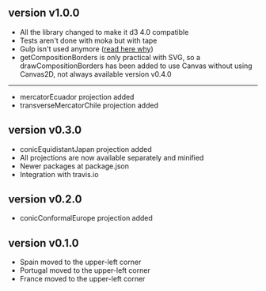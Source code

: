 version v1.0.0
--------------
  * All the library changed to make it d3 4.0 compatible
  * Tests aren't done with moka but with tape
  * Gulp isn't used anymore ([read here why](https://bost.ocks.org/mike/d3-plugin/))
  * getCompositionBorders is only practical with SVG, so a drawCompositionBorders has been added to use Canvas without using Canvas2D, not always available
version v0.4.0
--------------
  * mercatorEcuador projection added
  * transverseMercatorChile projection added

version v0.3.0
--------------
  * conicEquidistantJapan projection added
  * All projections are now available separately and minified
  * Newer packages at package.json
  * Integration with travis.io

version v0.2.0
--------------
  * conicConformalEurope projection added

version v0.1.0
--------------
  * Spain moved to the upper-left corner
  * Portugal moved to the upper-left corner
  * France moved to the upper-left corner
